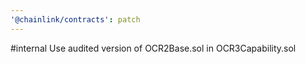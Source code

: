 ```yaml
---
'@chainlink/contracts': patch
---
```


#internal Use audited version of OCR2Base.sol in OCR3Capability.sol
